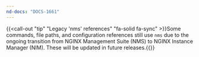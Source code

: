 ```yaml
---
nd-docs: "DOCS-1661"
---
```


{{<call-out "tip" "Legacy 'nms' references" "fa-solid fa-sync" >}}Some commands, file paths, and configuration references still use `nms` due to the ongoing transition from NGINX Management Suite (NMS) to NGINX Instance Manager (NIM). These will be updated in future releases.{{</call-out>}}